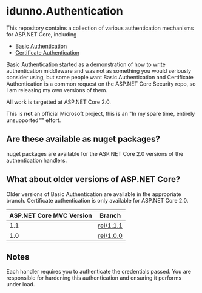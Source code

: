 ﻿# idunno.Authentication

This repository contains a collection of various authentication mechanisms for ASP.NET Core, including

* [Basic Authentication](src/idunno.Authentication.Basic/)
* [Certificate Authentication](src/idunno.Authentication.Certificate/)

Basic Authentication started as a demonstration of how to write authentication middleware and was not
as something you would seriously consider using, but some people want Basic Authentication and
Certificate Authentication is a common request on the ASP.NET Core Security repo, so I am releasing my own versions of them.

All work is targetted at ASP.NET Core 2.0.

This is **not** an official Microsoft project, this is an "In my spare time, entirely unsupported"™ effort.

## Are these available as nuget packages?

nuget packages are available for the ASP.NET Core 2.0 versions of the authentication handlers.

## What about older versions of ASP.NET Core?

Older versions of Basic Authentication are available in the appropriate branch.
Certificate authentication is only available for ASP.NET Core 2.0.

| ASP.NET Core MVC Version | Branch                                                           |
|--------------------------|------------------------------------------------------------------|
| 1.1                      | [rel/1.1.1](https://github.com/blowdart/idunno.Authentication/tree/rel/1.1.1) |
| 1.0                      | [rel/1.0.0](https://github.com/blowdart/idunno.Authentication/tree/rel/1.0.0) |

## Notes

Each handler requires you to authenticate the credentials passed.
You are responsible for hardening this authentication and ensuring it performs under load.
